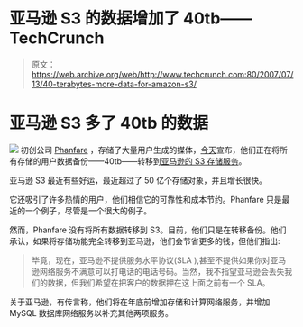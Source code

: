 # 亚马逊 S3 的数据增加了 40tb——TechCrunch

> 原文：<https://web.archive.org/web/http://www.techcrunch.com:80/2007/07/13/40-terabytes-more-data-for-amazon-s3/>

# 亚马逊 S3 多了 40tb 的数据

[![](img/fa39fb5a7fbf42b66e7444b93a583c27.png)](https://web.archive.org/web/20220629013744/http://www.phanfare.com/) 初创公司 [Phanfare](https://web.archive.org/web/20220629013744/http://www.beta.techcrunch.com/2006/10/16/phanfare-says-rich-internet-applications-are-best/) ，存储了大量用户生成的媒体，[今天](https://web.archive.org/web/20220629013744/http://blog.phanfare.com/2007/07/phanfare-now-backing-up-photos-and-videos-to-amazon-s3/)宣布，他们正在将所有存储的用户数据备份——40tb——转移到[亚马逊的 S3 存储服务](https://web.archive.org/web/20220629013744/http://www.beta.techcrunch.com/2006/03/14/amazon-grid-storage-web-service-launches/)。

亚马逊 S3 最近有些好运，最近超过了 50 亿个存储对象，并且增长很快。

它还吸引了许多热情的用户，他们相信它的可靠性和成本节约。Phanfare 只是最近的一个例子，尽管是一个很大的例子。

然而，Phanfare 没有将所有数据转移到 S3。目前，他们只是在转移备份。他们承认，如果将存储功能完全转移到亚马逊，他们会节省更多的钱，但他们指出:

> 毕竟，现在，亚马逊不提供服务水平协议(SLA ),甚至不提供如果你对亚马逊网络服务不满意可以打电话的电话号码。当然，我不指望亚马逊会丢失我们的数据，但我们希望在把客户的数据押在这上面之前有一个 SLA。

关于亚马逊，有传言称，他们将在年底前增加存储和计算网络服务，并增加 MySQL 数据库网络服务以补充其他两项服务。